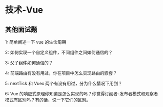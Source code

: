 # 技术-Vue

## 其他面试题

1: 简单阐述一下 vue 的生命周期

2: 如何实现一个自定义组件，不同组件之间如何通信的？

3: 父子组件如何通信的？

4: 前端路由有没有用过，你在项目中怎么实现路由的嵌套？

5: nextTick 和 Vuex 两个有没有用过，分为什么情况下用到？

6: Vue 的响应式原理你知道是怎么实现的吗？你觉得订阅者-发布者模式和观察者模式有区别吗？有的话，说一下它们的区别。
